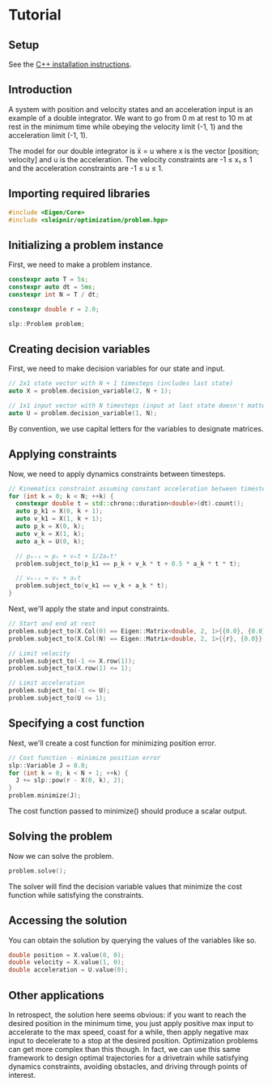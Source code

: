# Tutorial

## Setup

See the
[C++ installation instructions](https://sleipnirgroup.github.io/Sleipnir/index.html#autotoc_md2).

## Introduction

A system with position and velocity states and an acceleration input is an
example of a double integrator. We want to go from 0 m at rest to 10 m at rest
in the minimum time while obeying the velocity limit (-1, 1) and the
acceleration limit (-1, 1).

The model for our double integrator is ẍ = u where x is the vector [position;
velocity] and u is the acceleration. The velocity constraints are -1 ≤ x₁ ≤ 1
and the acceleration constraints are -1 ≤ u ≤ 1.

## Importing required libraries

```cpp
#include <Eigen/Core>
#include <sleipnir/optimization/problem.hpp>
```

## Initializing a problem instance

First, we need to make a problem instance.

```cpp
constexpr auto T = 5s;
constexpr auto dt = 5ms;
constexpr int N = T / dt;

constexpr double r = 2.0;

slp::Problem problem;
```

## Creating decision variables

First, we need to make decision variables for our state and input.

```cpp
// 2x1 state vector with N + 1 timesteps (includes last state)
auto X = problem.decision_variable(2, N + 1);

// 1x1 input vector with N timesteps (input at last state doesn't matter)
auto U = problem.decision_variable(1, N);
```

By convention, we use capital letters for the variables to designate
matrices.

## Applying constraints

Now, we need to apply dynamics constraints between timesteps.

```cpp
// Kinematics constraint assuming constant acceleration between timesteps
for (int k = 0; k < N; ++k) {
  constexpr double t = std::chrono::duration<double>(dt).count();
  auto p_k1 = X(0, k + 1);
  auto v_k1 = X(1, k + 1);
  auto p_k = X(0, k);
  auto v_k = X(1, k);
  auto a_k = U(0, k);

  // pₖ₊₁ = pₖ + vₖt + 1/2aₖt²
  problem.subject_to(p_k1 == p_k + v_k * t + 0.5 * a_k * t * t);

  // vₖ₊₁ = vₖ + aₖt
  problem.subject_to(v_k1 == v_k + a_k * t);
}
```

Next, we'll apply the state and input constraints.

```cpp
// Start and end at rest
problem.subject_to(X.Col(0) == Eigen::Matrix<double, 2, 1>{{0.0}, {0.0}});
problem.subject_to(X.Col(N) == Eigen::Matrix<double, 2, 1>{{r}, {0.0}});

// Limit velocity
problem.subject_to(-1 <= X.row(1));
problem.subject_to(X.row(1) <= 1);

// Limit acceleration
problem.subject_to(-1 <= U);
problem.subject_to(U <= 1);
```

## Specifying a cost function

Next, we'll create a cost function for minimizing position error.

```cpp
// Cost function - minimize position error
slp::Variable J = 0.0;
for (int k = 0; k < N + 1; ++k) {
  J += slp::pow(r - X(0, k), 2);
}
problem.minimize(J);
```

The cost function passed to minimize() should produce a scalar output.

## Solving the problem

Now we can solve the problem.

```cpp
problem.solve();
```

The solver will find the decision variable values that minimize the cost
function while satisfying the constraints.

## Accessing the solution

You can obtain the solution by querying the values of the variables like so.

```cpp
double position = X.value(0, 0);
double velocity = X.value(1, 0);
double acceleration = U.value(0);
```

## Other applications

In retrospect, the solution here seems obvious: if you want to reach the desired
position in the minimum time, you just apply positive max input to accelerate to
the max speed, coast for a while, then apply negative max input to decelerate to
a stop at the desired position. Optimization problems can get more complex than
this though. In fact, we can use this same framework to design optimal
trajectories for a drivetrain while satisfying dynamics constraints, avoiding
obstacles, and driving through points of interest.
